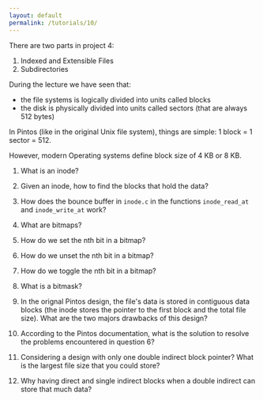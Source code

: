 ```yaml
---
layout: default
permalink: /tutorials/10/
---
```


There are two parts in project 4:

1. Indexed and Extensible Files
2. Subdirectories

During the lecture we have seen that:
- the file systems is logically divided into units called blocks
- the disk is physically divided into units called sectors (that are always 512 bytes) 

In Pintos (like in the original Unix file system), things are simple: 1 block = 1 sector = 512.

However, modern Operating systems define block size of 4 KB or 8 KB. 

1. What is an inode?

2. Given an inode, how to find the blocks that hold the data? 

3. How does the bounce buffer in `inode.c` in the functions `inode_read_at` and `inode_write_at` work?

4. What are bitmaps?

5. How do we set the nth bit in a bitmap?

6. How do we unset the nth bit in a bitmap?
    
7. How do we toggle the nth bit in a bitmap?
   
8. What is a bitmask?

9. In the orignal Pintos design, the file's data is stored in contiguous data blocks (the inode stores the pointer to the first block and the total file size). What are the two majors drawbacks of this design? 

10. According to the Pintos documentation, what is the solution to resolve the problems encountered in question 6? 

11. Considering a design with only one double indirect block pointer? What is the largest file size that you could store? 

12. Why having direct and single indirect blocks when a double indirect can store that much data? 
